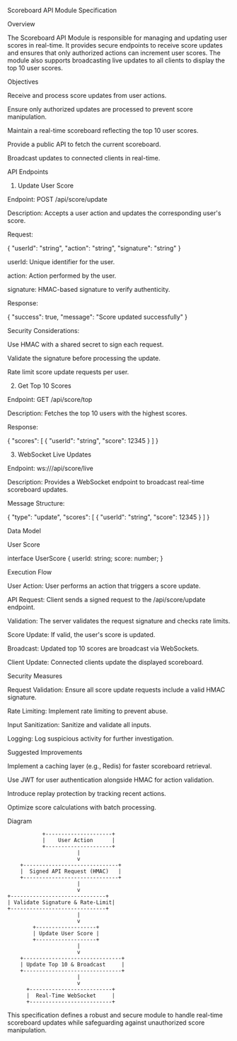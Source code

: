 Scoreboard API Module Specification

Overview

The Scoreboard API Module is responsible for managing and updating user scores in real-time. It provides secure endpoints to receive score updates and ensures that only authorized actions can increment user scores. The module also supports broadcasting live updates to all clients to display the top 10 user scores.

Objectives

Receive and process score updates from user actions.

Ensure only authorized updates are processed to prevent score manipulation.

Maintain a real-time scoreboard reflecting the top 10 user scores.

Provide a public API to fetch the current scoreboard.

Broadcast updates to connected clients in real-time.

API Endpoints

1. Update User Score

Endpoint: POST /api/score/update

Description: Accepts a user action and updates the corresponding user's score.

Request:

{
  "userId": "string",
  "action": "string",
  "signature": "string"
}

userId: Unique identifier for the user.

action: Action performed by the user.

signature: HMAC-based signature to verify authenticity.

Response:

{
  "success": true,
  "message": "Score updated successfully"
}

Security Considerations:

Use HMAC with a shared secret to sign each request.

Validate the signature before processing the update.

Rate limit score update requests per user.

2. Get Top 10 Scores

Endpoint: GET /api/score/top

Description: Fetches the top 10 users with the highest scores.

Response:

{
  "scores": [
    {
      "userId": "string",
      "score": 12345
    }
  ]
}

3. WebSocket Live Updates

Endpoint: ws://<host>/api/score/live

Description: Provides a WebSocket endpoint to broadcast real-time scoreboard updates.

Message Structure:

{
  "type": "update",
  "scores": [
    {
      "userId": "string",
      "score": 12345
    }
  ]
}

Data Model

User Score

interface UserScore {
  userId: string;
  score: number;
}

Execution Flow

User Action: User performs an action that triggers a score update.

API Request: Client sends a signed request to the /api/score/update endpoint.

Validation: The server validates the request signature and checks rate limits.

Score Update: If valid, the user's score is updated.

Broadcast: Updated top 10 scores are broadcast via WebSockets.

Client Update: Connected clients update the displayed scoreboard.

Security Measures

Request Validation: Ensure all score update requests include a valid HMAC signature.

Rate Limiting: Implement rate limiting to prevent abuse.

Input Sanitization: Sanitize and validate all inputs.

Logging: Log suspicious activity for further investigation.

Suggested Improvements

Implement a caching layer (e.g., Redis) for faster scoreboard retrieval.

Use JWT for user authentication alongside HMAC for action validation.

Introduce replay protection by tracking recent actions.

Optimize score calculations with batch processing.

Diagram

               +---------------------+
               |    User Action      |
               +---------------------+
                          |
                          v
        +------------------------------+
        |  Signed API Request (HMAC)   |
        +------------------------------+
                          |
                          v
    +------------------------------+
    | Validate Signature & Rate-Limit|
    +------------------------------+
                          |
                          v
            +-------------------+
            | Update User Score |
            +-------------------+
                          |
                          v
        +-------------------------------+
        | Update Top 10 & Broadcast     |
        +-------------------------------+
                          |
                          v
          +--------------------------+
          |  Real-Time WebSocket     |
          +--------------------------+

This specification defines a robust and secure module to handle real-time scoreboard updates while safeguarding against unauthorized score manipulation.

